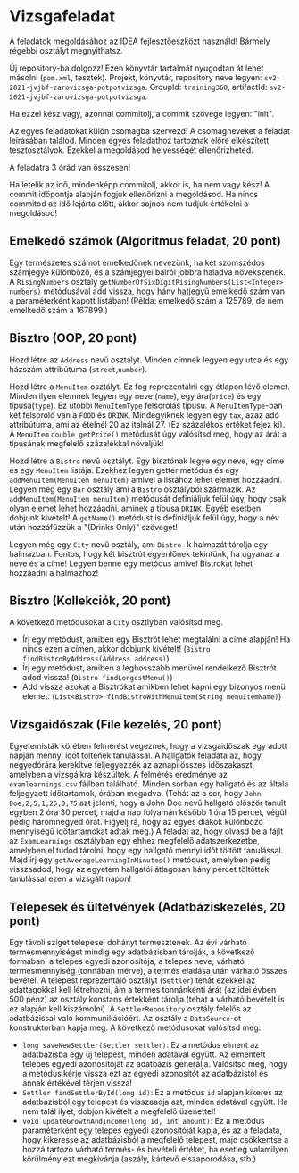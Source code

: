 # Vizsgafeladat

A feladatok megoldásához az IDEA fejlesztőeszközt használd! Bármely régebbi osztályt megnyithatsz.

Új repository-ba dolgozz! Ezen könyvtár tartalmát nyugodtan át lehet másolni (`pom.xml`, tesztek). Projekt, könyvtár,
repository neve legyen: `sv2-2021-jvjbf-zarovizsga-potpotvizsga`. GroupId: `training360`, artifactId: `sv2-2021-jvjbf-zarovizsga-potpotvizsga`.

Ha ezzel kész vagy, azonnal commitolj, a commit szövege legyen: "init".

Az egyes feladatokat külön csomagba szervezd! A csomagneveket a feladat leírásában találod. Minden egyes
feladathoz tartoznak  előre elkészített tesztosztályok. Ezekkel a megoldásod helyességét ellenőrizheted.

A feladatra 3 órád van összesen!

Ha letelik az idő, mindenképp commitolj, akkor is, ha nem vagy kész! A commit időpontja alapján fogjuk
ellenőrizni a megoldásod. Ha nincs commitod az idő lejárta előtt, akkor sajnos nem tudjuk értékelni a megoldásod!

## Emelkedő számok (Algoritmus feladat, 20 pont)

Egy természetes számot emelkedőnek nevezünk, ha két szomszédos számjegye különböző, 
és a számjegyei balról jobbra haladva növekszenek. A `RisingNumbers` osztály 
`getNumberOfSixDigitRisingNumbers(List<Integer> numbers)` metódusával add vissza, hogy hány hatjegyű 
emelkedő szám van a paraméterként kapott listában! 
(Példa: emelkedő szám a 125789, de nem emelkedő szám a 167899.)

## Bisztro (OOP, 20 pont)

Hozd létre az `Address` nevű osztályt. Minden címnek legyen egy utca és egy házszám attribútuma (`street`,`number`).<br>

Hozd létre a `MenuItem` osztályt. Ez fog reprezentálni egy étlapon lévő elemet. Minden ilyen elemnek legyen egy neve (`name`), egy ára(`price`) és egy típusa(`type`). Ez utóbbi
`MenuItemType` felsorolás típusú. A `MenuItemType`-ban két felsoroló van a `FOOD` és `DRINK`. Mindegyiknek legyen egy `tax`, azaz adó attribútuma,
ami az ételnél 20 az italnál 27. (Ez százalékos értéket fejez ki). A `MenuItem` `double getPrice()` metódusát úgy valósítsd meg, hogy az árát a típusának megfelelő százalékkal növeljük!

Hozd létre a `Bistro` nevű osztályt. Egy bisztónak legye egy neve, egy címe és egy `MenuItem` listája. Ezekhez legyen getter 
metódus és egy `addMenuItem(MenuItem menuItem)` amivel a listához lehet elemet hozzáadni.<br>
Legyen még egy `Bar` osztály ami a `Bistro` osztályból származik. Az `addMenuItem(MenuItem menuItem)` metódusát definiáljuk felül úgy,
hogy csak olyan elemet lehet hozzáadni, aminek a típusa `DRINK`. Egyéb esetben dobjunk kivételt! A `getName()` metódust is definiáljuk felül úgy,
hogy a név után hozzáfűzzük a "(Drinks Only)" szöveget!<br>

Legyen még egy `City` nevű osztály, ami `Bistro` -k halmazát tárolja egy halmazban. Fontos, hogy két bisztrót egyenlőnek 
tekintünk, ha ugyanaz a neve és a címe!
Legyen benne egy metódus amivel Bistrokat lehet hozzáadni a halmazhoz!

## Bisztro (Kollekciók, 20 pont)

A következő metódusokat a `City` osztlyban valósítsd meg. <br>

* Írj egy metódust, amiben egy Bisztrót lehet megtalálni a címe alapján! Ha nincs ezen a címen, akkor dobjunk kivételt! (`Bistro findBistroByAddress(Address address)`)
* Írj egy metódust, amiben a leghosszabb menüvel rendelkező Bisztrót adod vissza! (`Bistro findLongestMenu()`)
* Add vissza azokat a Bisztrókat amikben lehet kapni egy bizonyos menü elemet. (`List<Bistro> findBistroWithMenuItem(String menuItemName)`)

## Vizsgaidőszak (File kezelés, 20 pont)

Egyetemisták körében felmérést végeznek, hogy a vizsgaidőszak egy adott napján mennyi időt töltenek tanulással. 
A hallgatók feladata az, hogy negyedórára kerekítve feljegyezzék az aznapi összes időszakaszt, amelyben a 
vizsgáikra készültek. A felmérés eredménye az `examlearnings.csv` fájlban található. Minden sorban egy hallgató és az 
általa feljegyzett időtartamok, órában megadva. (Tehát az a sor, hogy `John Doe;2,5;1,25;0,75` azt jelenti, hogy a 
John Doe nevű hallgató először tanult egyben 2 óra 30 percet, majd a nap folyamán később 1 óra 15 percet, végül 
pedig háromnegyed órát. Figyelj rá, hogy az egyes diákok különböző mennyiségű időtartamokat adtak meg.)
A feladat az, hogy olvasd be a fájlt az `ExamLearnings` osztályban egy ehhez megfelelő adatszerkezetbe, amelyben 
el tudod tárolni, hogy egy hallgató mennyi időt töltött tanulással. Majd írj egy `getAverageLearningInMinutes()` metódust, 
amelyben pedig visszaadod, hogy az egyetem hallgatói átlagosan hány percet töltöttek tanulással ezen a vizsgált napon!

## Telepesek és ültetvények (Adatbáziskezelés, 20 pont)

Egy távoli sziget telepesei dohányt termesztenek. Az évi várható termésmennyiséget mindig egy adatbázisban tárolják, 
a következő formában: a telepes egyedi azonosítója, a telepes neve, várható termésmennyiség (tonnában mérve), 
a termés eladása után várható összes bevétel. 
A telepest reprezentáló osztályt (`Settler`) tehát ezekkel az adattagokkal kell létrehozni, ám a termés tonnánkénti árát 
(az idei évben 500 pénz) az osztály konstans értékként tárolja (tehát a várható bevételt is ez alapján kell kiszámolni).
A `SettlerRepository` osztály felelős az adatbázissal való kommunikációért. Az osztály a `DataSource`-ot konstruktorban 
kapja meg. A következő metódusokat valósítsd meg:

* `long saveNewSettler(Settler settler)`: Ez a metódus elment az adatbázisba egy új telepest, minden adatával együtt. 
  Az elmentett telepes egyedi azonosítóját az adatbázis generálja. Valósítsd meg, hogy a metódus kérje vissza ezt az egyedi 
  azonosítót az adatbázistól és annak értékével térjen vissza!
* `Settler findSettlerById(long id)`: Ez a metódus `id` alapján kikeres az adatbázisból egy telepest és visszaadja azt, minden 
  adatával együtt. Ha nem talál ilyet, dobjon kivételt a megfelelő üzenettel!
* `void updateGrowthAndIncome(long id, int amount)`: Ez a metódus paraméterként egy telepes egyedi azonosítóját kapja, és 
  az a feladata, hogy kikeresse az adatbázisból a megfelelő telepest, majd csökkentse a hozzá tartozó várható termés- és 
  bevételi értéket, ha esetleg valamilyen körülmény ezt megkívánja (aszály, kártevő elszaporodása, stb.)